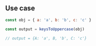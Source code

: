 ## Use case

```js
const obj = { a: 'a', b: 'b', c: 'c' }

const output = keysToUppercase(obj)

// output = {A: 'a', B, 'b', C: 'c'}
```
